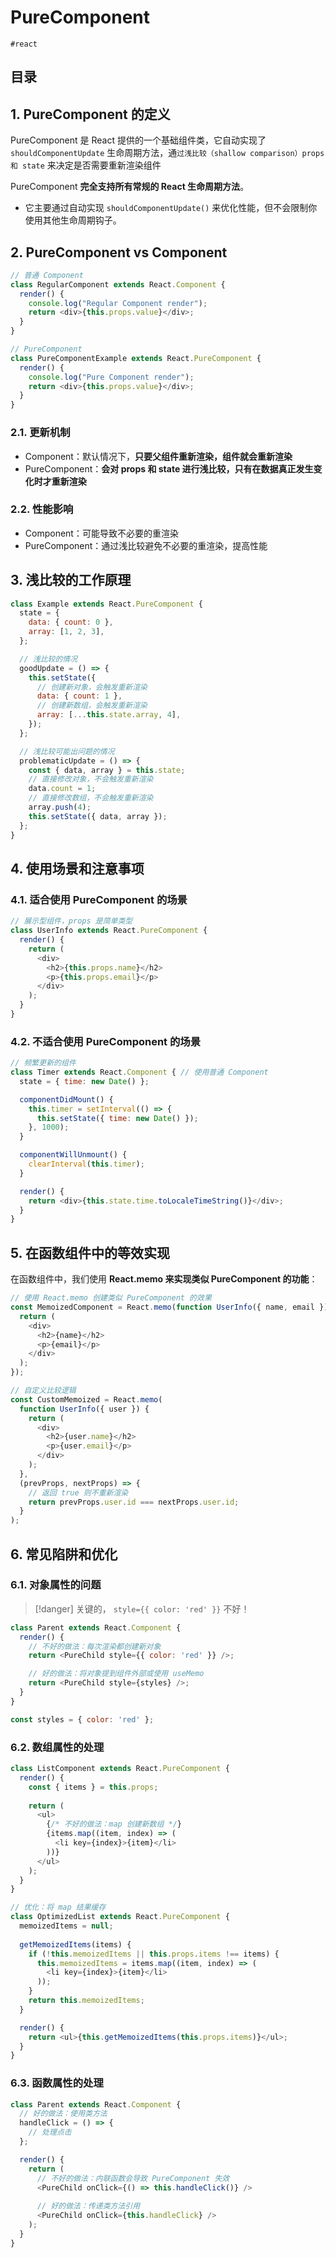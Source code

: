 
# PureComponent

`#react` 


## 目录
<!-- toc -->
 ## 1. PureComponent 的定义 

PureComponent 是 React 提供的一个基础组件类，它自动实现了 `shouldComponentUpdate` 生命周期方法，通`过浅比较（shallow comparison）props 和 state` 来决定是否需要重新渲染组件

PureComponent **完全支持所有常规的 React 生命周期方法**。
- 它主要通过自动实现 `shouldComponentUpdate()` 来优化性能，但不会限制你使用其他生命周期钩子。

## 2. PureComponent vs Component

```javascript
// 普通 Component
class RegularComponent extends React.Component {
  render() {
    console.log("Regular Component render");
    return <div>{this.props.value}</div>;
  }
}

// PureComponent
class PureComponentExample extends React.PureComponent {
  render() {
    console.log("Pure Component render");
    return <div>{this.props.value}</div>;
  }
}
```

### 2.1. 更新机制

   - Component：默认情况下，**只要父组件重新渲染，组件就会重新渲染**
   - PureComponent：**会对 props 和 state 进行浅比较，只有在数据真正发生变化时才重新渲染**

### 2.2. 性能影响

   - Component：可能导致不必要的重渲染
   - PureComponent：通过浅比较避免不必要的重渲染，提高性能

## 3. 浅比较的工作原理

```javascript hl:10,12,20,22
class Example extends React.PureComponent {
  state = {
    data: { count: 0 },
    array: [1, 2, 3],
  };

  // 浅比较的情况
  goodUpdate = () => {
    this.setState({
      // 创建新对象，会触发重新渲染
      data: { count: 1 },
      // 创建新数组，会触发重新渲染
      array: [...this.state.array, 4],
    });
  };

  // 浅比较可能出问题的情况
  problematicUpdate = () => {
    const { data, array } = this.state;
    // 直接修改对象，不会触发重新渲染
    data.count = 1;
    // 直接修改数组，不会触发重新渲染
    array.push(4);
    this.setState({ data, array });
  };
}

```

## 4. 使用场景和注意事项

### 4.1. 适合使用 PureComponent 的场景

```javascript
// 展示型组件，props 是简单类型
class UserInfo extends React.PureComponent {
  render() {
    return (
      <div>
        <h2>{this.props.name}</h2>
        <p>{this.props.email}</p>
      </div>
    );
  }
}
```

### 4.2. 不适合使用 PureComponent 的场景

```javascript
// 频繁更新的组件
class Timer extends React.Component { // 使用普通 Component
  state = { time: new Date() };

  componentDidMount() {
    this.timer = setInterval(() => {
      this.setState({ time: new Date() });
    }, 1000);
  }

  componentWillUnmount() {
    clearInterval(this.timer);
  }

  render() {
    return <div>{this.state.time.toLocaleTimeString()}</div>;
  }
}
```

## 5. 在函数组件中的等效实现

在函数组件中，我们使用 **React.memo 来实现类似 PureComponent 的功能**：

```javascript hl:11,22
// 使用 React.memo 创建类似 PureComponent 的效果
const MemoizedComponent = React.memo(function UserInfo({ name, email }) {
  return (
    <div>
      <h2>{name}</h2>
      <p>{email}</p>
    </div>
  );
});

// 自定义比较逻辑
const CustomMemoized = React.memo(
  function UserInfo({ user }) {
    return (
      <div>
        <h2>{user.name}</h2>
        <p>{user.email}</p>
      </div>
    );
  },
  (prevProps, nextProps) => {
    // 返回 true 则不重新渲染
    return prevProps.user.id === nextProps.user.id;
  }
);
```

## 6. 常见陷阱和优化

### 6.1. 对象属性的问题

> [!danger]
> 关键的， `style={{ color: 'red' }}` 不好！

```javascript hl:3
class Parent extends React.Component {
  render() {
    // 不好的做法：每次渲染都创建新对象
    return <PureChild style={{ color: 'red' }} />;

    // 好的做法：将对象提到组件外部或使用 useMemo
    return <PureChild style={styles} />;
  }
}

const styles = { color: 'red' };
```

### 6.2. 数组属性的处理

```javascript hl:7,16
class ListComponent extends React.PureComponent {
  render() {
    const { items } = this.props;
    
    return (
      <ul>
        {/* 不好的做法：map 创建新数组 */}
        {items.map((item, index) => (
          <li key={index}>{item}</li>
        ))}
      </ul>
    );
  }
}

// 优化：将 map 结果缓存
class OptimizedList extends React.PureComponent {
  memoizedItems = null;
  
  getMemoizedItems(items) {
    if (!this.memoizedItems || this.props.items !== items) {
      this.memoizedItems = items.map((item, index) => (
        <li key={index}>{item}</li>
      ));
    }
    return this.memoizedItems;
  }

  render() {
    return <ul>{this.getMemoizedItems(this.props.items)}</ul>;
  }
}
```

### 6.3. 函数属性的处理

```javascript hl:9,12
class Parent extends React.Component {
  // 好的做法：使用类方法
  handleClick = () => {
    // 处理点击
  };

  render() {
    return (
      // 不好的做法：内联函数会导致 PureComponent 失效
      <PureChild onClick={() => this.handleClick()} />
      
      // 好的做法：传递类方法引用
      <PureChild onClick={this.handleClick} />
    );
  }
}
```

